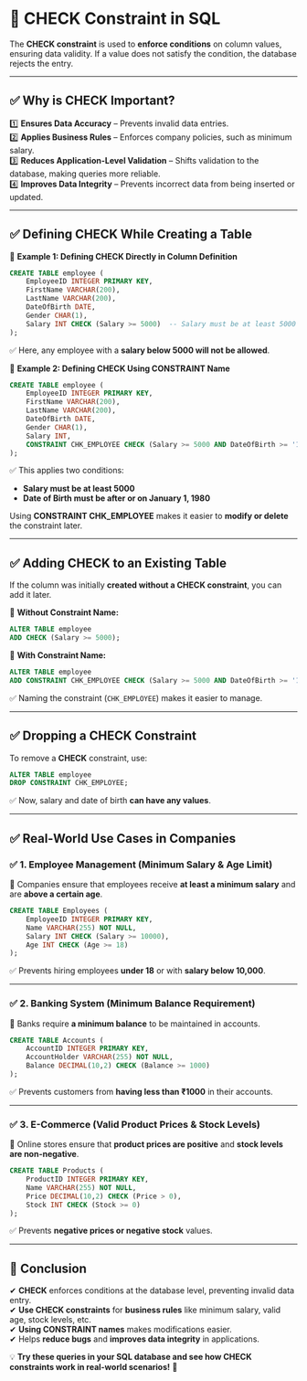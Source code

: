 # **🔹 CHECK Constraint in SQL**  

The **CHECK constraint** is used to **enforce conditions** on column values, ensuring data validity. If a value does not satisfy the condition, the database rejects the entry.  

---

## **✅ Why is CHECK Important?**  
1️⃣ **Ensures Data Accuracy** – Prevents invalid data entries.  
2️⃣ **Applies Business Rules** – Enforces company policies, such as minimum salary.  
3️⃣ **Reduces Application-Level Validation** – Shifts validation to the database, making queries more reliable.  
4️⃣ **Improves Data Integrity** – Prevents incorrect data from being inserted or updated.  

---

## **✅ Defining CHECK While Creating a Table**  

📌 **Example 1: Defining CHECK Directly in Column Definition**  
```sql
CREATE TABLE employee (
    EmployeeID INTEGER PRIMARY KEY,  
    FirstName VARCHAR(200),  
    LastName VARCHAR(200),  
    DateOfBirth DATE,  
    Gender CHAR(1),  
    Salary INT CHECK (Salary >= 5000)  -- Salary must be at least 5000
);
```
✅ Here, any employee with a **salary below 5000 will not be allowed**.  

📌 **Example 2: Defining CHECK Using CONSTRAINT Name**  
```sql
CREATE TABLE employee (
    EmployeeID INTEGER PRIMARY KEY,  
    FirstName VARCHAR(200),  
    LastName VARCHAR(200),  
    DateOfBirth DATE,  
    Gender CHAR(1),  
    Salary INT,  
    CONSTRAINT CHK_EMPLOYEE CHECK (Salary >= 5000 AND DateOfBirth >= '1980-01-01')
);
```
✅ This applies two conditions:  
- **Salary must be at least 5000**  
- **Date of Birth must be after or on January 1, 1980**  

Using **CONSTRAINT CHK_EMPLOYEE** makes it easier to **modify or delete** the constraint later.  

---

## **✅ Adding CHECK to an Existing Table**  

If the column was initially **created without a CHECK constraint**, you can add it later.  

📌 **Without Constraint Name:**  
```sql
ALTER TABLE employee  
ADD CHECK (Salary >= 5000);
```
📌 **With Constraint Name:**  
```sql
ALTER TABLE employee  
ADD CONSTRAINT CHK_EMPLOYEE CHECK (Salary >= 5000 AND DateOfBirth >= '1980-01-01');
```
✅ Naming the constraint (`CHK_EMPLOYEE`) makes it easier to manage.  

---

## **✅ Dropping a CHECK Constraint**  
To remove a **CHECK** constraint, use:  

```sql
ALTER TABLE employee  
DROP CONSTRAINT CHK_EMPLOYEE;
```
✅ Now, salary and date of birth **can have any values**.  

---

## **✅ Real-World Use Cases in Companies**  

### ✅ **1. Employee Management (Minimum Salary & Age Limit)**  
🔹 Companies ensure that employees receive **at least a minimum salary** and are **above a certain age**.  
```sql
CREATE TABLE Employees (
    EmployeeID INTEGER PRIMARY KEY,  
    Name VARCHAR(255) NOT NULL,  
    Salary INT CHECK (Salary >= 10000),  
    Age INT CHECK (Age >= 18)
);
```
✅ Prevents hiring employees **under 18** or with **salary below 10,000**.  

---

### ✅ **2. Banking System (Minimum Balance Requirement)**  
🔹 Banks require **a minimum balance** to be maintained in accounts.  
```sql
CREATE TABLE Accounts (
    AccountID INTEGER PRIMARY KEY,  
    AccountHolder VARCHAR(255) NOT NULL,  
    Balance DECIMAL(10,2) CHECK (Balance >= 1000)
);
```
✅ Prevents customers from **having less than ₹1000** in their accounts.  

---

### ✅ **3. E-Commerce (Valid Product Prices & Stock Levels)**  
🔹 Online stores ensure that **product prices are positive** and **stock levels are non-negative**.  
```sql
CREATE TABLE Products (
    ProductID INTEGER PRIMARY KEY,  
    Name VARCHAR(255) NOT NULL,  
    Price DECIMAL(10,2) CHECK (Price > 0),  
    Stock INT CHECK (Stock >= 0)
);
```
✅ Prevents **negative prices or negative stock** values.  

---

## **🔹 Conclusion**  
✔ **CHECK** enforces conditions at the database level, preventing invalid data entry.  
✔ **Use CHECK constraints** for **business rules** like minimum salary, valid age, stock levels, etc.  
✔ **Using CONSTRAINT names** makes modifications easier.  
✔ Helps **reduce bugs** and **improves data integrity** in applications.  

💡 **Try these queries in your SQL database and see how CHECK constraints work in real-world scenarios!** 🚀
